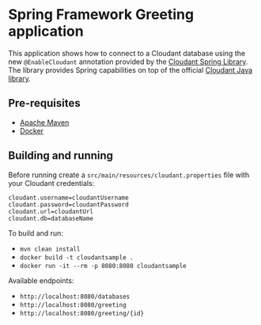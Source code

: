# Spring Framework Greeting application

This application shows how to connect to a Cloudant database using the new `@EnableCloudant` annotation provided by the [Cloudant Spring Library](https://github.com/cloudant-labs/cloudant-springofficial). The library provides Spring capabilities on top of the official [Cloudant Java library](https://github.com/cloudant/java-cloudant).

## Pre-requisites

* [Apache Maven](https://maven.apache.org/)
* [Docker](https://www.docker.com/)

## Building and running

Before running create a `src/main/resources/cloudant.properties` file with your Cloudant credentials:

~~~
cloudant.username=cloudantUsername
cloudant.password=cloudantPassword
cloudant.url=cloudantUrl
cloudant.db=databaseName
~~~

To build and run:

* `mvn clean install`
* `docker build -t cloudantsample .`
* `docker run -it --rm -p 8080:8080 cloudantsample`

Available endpoints:

* `http://localhost:8080/databases`
* `http://localhost:8080/greeting`
* `http://localhost:8080/greeting/{id}`
